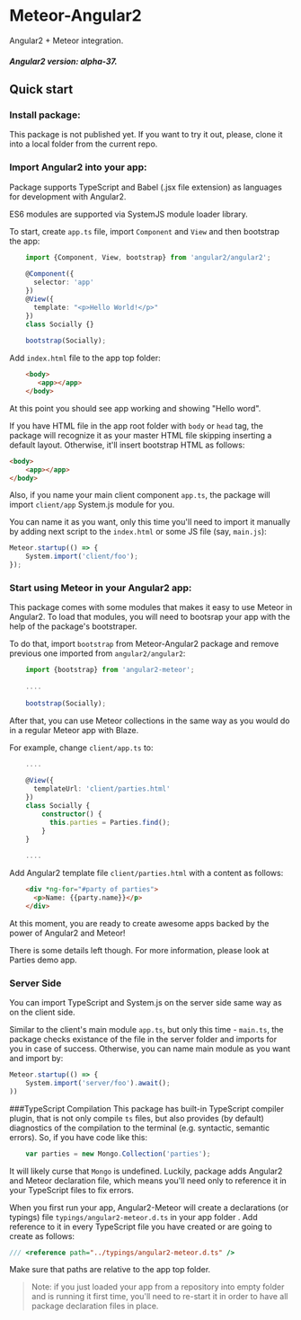 # Meteor-Angular2
Angular2 + Meteor integration.

##### Angular2 version: alpha-37.

## Quick start

### Install package:
This package is not published yet. If you want to try it out, please, 
clone it into a local folder from the current repo.

### Import Angular2 into your app:
Package supports TypeScript and Babel (.jsx file extension) as languages for development with Angular2.

ES6 modules are supported via SystemJS module loader library.

To start, create `app.ts` file, import `Component` and `View` and then bootstrap the app:
````ts
    import {Component, View, bootstrap} from 'angular2/angular2';
    
    @Component({
      selector: 'app'
    })
    @View({
      template: "<p>Hello World!</p>"
    })
    class Socially {}
    
    bootstrap(Socially);
````

Add `index.html` file to the app top folder:
````html
    <body>
       <app></app>
    </body>
````
At this point you should see app working and showing "Hello word".

If you have HTML file in the app root folder with `body` or `head` tag, the package will recognize it as
your master HTML file skipping inserting a default layout. Otherwise, it'll insert bootstrap HTML as follows:
````html
<body>
    <app></app>
</body>
````
Also, if you name your main client component `app.ts`, the package will import `client/app` System.js module for you.

You can name it as you want, only this time you'll need to import it manually by adding next script to the `index.html` or some JS file (say, `main.js`):
````js
Meteor.startup(() => {
    System.import('client/foo');
});
````

### Start using Meteor in your Angular2 app:
This package comes with some modules that makes it easy to use Meteor in Angular2.
To load that modules, you will need to bootsrap your app with the help of the package's bootstraper.

To do that, import `bootstrap` from Meteor-Angular2 package and remove previous one imported from `angular2/angular2`:

````ts
    import {bootstrap} from 'angular2-meteor';
    
    ....
    
    bootstrap(Socially);
````

After that, you can use Meteor collections in the same way as you would do in a regular Meteor app with Blaze.

For example, change `client/app.ts` to:
````ts
    ....
    
    @View({
      templateUrl: 'client/parties.html'
    })
    class Socially {
        constructor() {
          this.parties = Parties.find();
        }
    }
    
    ....
````

Add Angular2 template file `client/parties.html` with a content as follows:
````html
    <div *ng-for="#party of parties">
      <p>Name: {{party.name}}</p>
    </div>
````

At this moment, you are ready to create awesome apps backed by the power of Angular2 and Meteor!

There is some details left though.
For more information, please look at Parties demo app.

### Server Side
You can import TypeScript and System.js on the server side same way as on the client side.

Similar to the client's main module `app.ts`, but only this time - `main.ts`, the package checks existance of the file in the server folder and imports for you in case of success. Otherwise, you can name main module as you want and import by:
````ts
Meteor.startup(() => {
    System.import('server/foo').await();
))
````

###TypeScript Compilation
This package has built-in TypeScript compiler plugin, that is not only compile `ts` files, but also provides (by default) diagnostics of the compilation to the terminal (e.g. syntactic, semantic errors). So, if you have code like this:
````ts
    var parties = new Mongo.Collection('parties');
````
It will likely curse that `Mongo` is undefined. Luckily, package adds Angular2 and Meteor declaration file, which means you'll need only to reference it in your TypeScript files to fix errors. 

When you first run your app, Angular2-Meteor will create a declarations (or typings) file `typings/angular2-meteor.d.ts` in your app folder . Add reference to it in every TypeScript file you have created or are going to create as follows:
````ts
/// <reference path="../typings/angular2-meteor.d.ts" />
````
Make sure that paths are relative to the app top folder.

> Note: if you just loaded your app from a repository into empty folder and is running it first time, you'll need to re-start it in order to have all package declaration files in place.
